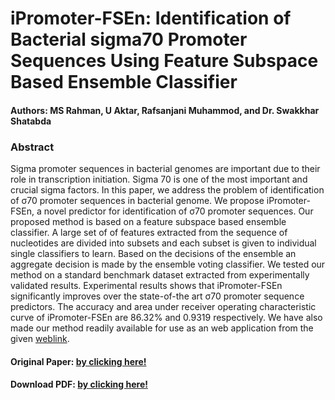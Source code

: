 # iPromoter-FSEn: Identification of Bacterial sigma70 Promoter Sequences Using Feature Subspace Based Ensemble Classifier

#### Authors: MS Rahman, U Aktar, Rafsanjani Muhammod, and Dr. Swakkhar Shatabda

### Abstract
Sigma promoter sequences in bacterial genomes are important due to their role in transcription initiation. Sigma 70 is one of the most important and crucial sigma
factors. In this paper, we address the problem of identification of σ70 promoter sequences in bacterial genome. We propose iPromoter-FSEn, a novel predictor for
identification of σ70 promoter sequences. Our proposed method is based on a feature subspace based ensemble classifier. A large set of of features extracted from the
sequence of nucleotides are divided into subsets and each subset is given to individual single classifiers to learn. Based on the decisions of the ensemble an aggregate
decision is made by the ensemble voting classifier. We tested our method on a standard benchmark dataset extracted from experimentally validated results.
Experimental results shows that iPromoter-FSEn significantly improves over the state-of-the art σ70 promoter sequence predictors. The accuracy and area under
receiver operating characteristic curve of iPromoter-FSEn are 86.32% and 0.9319 respectively. We have also made our method readily available for use as an web
application from the given [weblink](http://ipromoterfsen.pythonanywhere.com/server).

#### Original Paper: [by clicking here!](https://www.sciencedirect.com/science/article/pii/S0888754318302593)
#### Download PDF: [by clicking here!](http://rafsanjani.pythonanywhere.com/static/Papers/iPromoter-FSEn.pdf)

